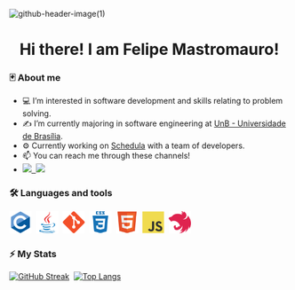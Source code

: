 ![github-header-image(1)](https://user-images.githubusercontent.com/106918556/209669042-5e6f829f-aff0-490e-82ce-0021cd357f2f.png)

<h1 align="center">Hi there! I am Felipe Mastromauro!</h1>

### 🃏 About me
- 💻 I’m interested in software development and skills relating to problem solving.
- ✍️ I’m currently majoring in software engineering at [UnB - Universidade de Brasília](https://www.unb.br/).
- ⚙️ Currently working on [Schedula](https://github.com/fga-eps-mds/2022-2-Schedula-Doc) with a team of developers.
- 📫 You can reach me through these channels!
- <a href="mailto:fe03mastromauro@gmail.com?subject=Olá%Felipe"><img src="https://img.shields.io/badge/gmail-%23D14836.svg?&style=for-the-badge&logo=gmail&logoColor=white" height=25 />&nbsp;&nbsp;</a><a href="https://www.linkedin.com/in/felipemastromauro/"><img src="https://img.shields.io/badge/linkedin-%230077B5.svg?&style=for-the-badge&logo=linkedin&logoColor=white" height=25></a>

### :hammer_and_wrench: Languages and tools
<div>
  <img src="https://github.com/devicons/devicon/blob/master/icons/c/c-original.svg" title="C" **alt="C" witdh="40" height="40" />&nbsp;
  <img src="https://github.com/devicons/devicon/blob/master/icons/java/java-original.svg" title="Java" **alt="Java" witdh="40" height="40" />&nbsp;
  <img src="https://github.com/devicons/devicon/blob/master/icons/git/git-original.svg" title="Git" **alt="Git" witdh="40" height="40" />&nbsp;
   <img src="https://github.com/devicons/devicon/blob/master/icons/css3/css3-plain-wordmark.svg"  title="CSS3" alt="CSS" width="40" height="40"/>&nbsp;
  <img src="https://github.com/devicons/devicon/blob/master/icons/html5/html5-original.svg" title="HTML5" alt="HTML" width="40" height="40"/>&nbsp;
  <img src="https://github.com/devicons/devicon/blob/master/icons/javascript/javascript-original.svg" title="JavaScript" alt="JavaScript" width="40" height="40"/>&nbsp;
  <img src="https://github.com/devicons/devicon/blob/master/icons/nestjs/nestjs-plain.svg" title="Nest.js" alt="Nest.js" width="40" height="40"/>&nbsp;
  
</div>

### :zap: My Stats

[![GitHub Streak](http://github-readme-streak-stats.herokuapp.com?user=MastromauroUnB&theme=dark&background=000000)](https://git.io/streak-stats)&nbsp;
[![Top Langs](https://github-readme-stats.vercel.app/api/top-langs/?username=MastromauroUnB&layout=compact&theme=vision-friendly-dark)](https://github.com/anuraghazra/github-readme-stats)
<!---
MastromauroUnB/MastromauroUnB is a ✨ special ✨ repository because its `README.md` (this file) appears on your GitHub profile.
You can click the Preview link to take a look at your changes.
--->
